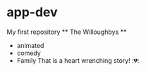 # app-dev
My first repository
** The Willoughbys **
- animated 
- comedy
- Family
  That  is a heart wrenching story! :💔:
